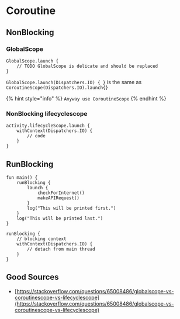 # Coroutine

## NonBlocking

### GlobalScope

```
GlobalScope.launch {
    // TODO GlobalScope is delicate and should be replaced
}
```

`GlobalScope.launch(Dispatchers.IO) { }` is the same as `CoroutineScope(Dispatchers.IO).launch{}`

{% hint style="info" %}
`Anyway use CoroutineScope`
{% endhint %}

### NonBlocking lifecyclescope

```
activity.lifecycleScope.launch {
    withContext(Dispatchers.IO) { 
        // code
    }
}
```

## RunBlocking

```
fun main() {
    runBlocking {
        launch {
            checkForInternet()
            makeAPIRequest()
        }
        log("This will be printed first.")
    }
    log("This will be printed last.")
}
```

```
runBlocking {
    // blocking context
    withContext(Dispatchers.IO) {
        // detach from main thread
    }
}
```

## Good Sources

* [https://stackoverflow.com/questions/65008486/globalscope-vs-coroutinescope-vs-lifecyclescope](https://stackoverflow.com/questions/65008486/globalscope-vs-coroutinescope-vs-lifecyclescope)

